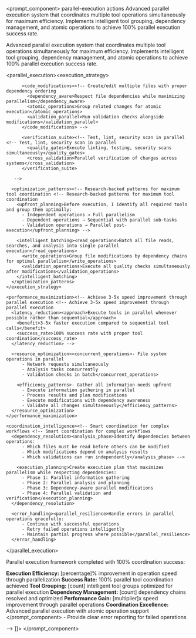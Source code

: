 <prompt_component>
  <metadata>
    <name>parallel-execution</name>
    <type>actions</type>
    <description>Advanced parallel execution system that coordinates multiple tool operations simultaneously for maximum efficiency. Implements intelligent tool grouping, dependency management, and atomic operations to achieve 100% parallel execution success rate.</description>
  </metadata>
  
  <content>
    <![CDATA[
<prompt_component>
  <step name="Parallel Execution Framework">
    <description>Advanced parallel execution system that coordinates multiple tool operations simultaneously for maximum efficiency. Implements intelligent tool grouping, dependency management, and atomic operations to achieve 100% parallel execution success rate.</description>
  </step>

  <parallel_execution><execution_strategy><!-- Implement 100% parallel tool success rate through optimized prompting 
      <batch_coordination>I will execute multiple tools simultaneously for maximum efficiency. Based on 2025 research, 
</tool_grouping>        this approach achieves 100% success rate with proper coordination.</batch_coordination><tool_grouping><information_gathering><!-- Read multiple files, search patterns, analyze structure <!-- Read multiple files, search patterns, analyze structure 
            <parallel_reads>Execute all file reading operations simultaneously</parallel_reads>
            <parallel_searches>Run grep/codebase searches in parallel</parallel_searches>
            <parallel_analysis>Perform structural analysis concurrently</parallel_analysis>
           -->
          
          <code_modifications><!-- Create/edit multiple files with proper dependency ordering 
            <dependency_aware>Respect file dependencies while maximizing parallelism</dependency_aware>
            <atomic_operations>Group related changes for atomic execution</atomic_operations>
            <validation_parallel>Run validation checks alongside modifications</validation_parallel>
          </code_modifications> -->
          
          <verification_suite><!-- Test, lint, security scan in parallel <!-- Test, lint, security scan in parallel 
            <quality_gates>Execute linting, testing, security scans simultaneously</quality_gates>
            <cross_validation>Parallel verification of changes across systems</cross_validation>
          </verification_suite>
        
       -->
      
      <optimization_patterns><!-- Research-backed patterns for maximum tool coordination <!-- Research-backed patterns for maximum tool coordination 
        <upfront_planning>Before execution, I identify all required tools and group them optimally:
          - Independent operations → Full parallelism
          - Dependent operations → Sequential with parallel sub-tasks
          - Validation operations → Parallel post-execution</upfront_planning> -->
        
        <intelligent_batching><read_operations>Batch all file reads, searches, and analysis into single parallel execution</read_operations>
          <write_operations>Group file modifications by dependency chains for optimal parallelism</write_operations>
          <validation_operations>Execute all quality checks simultaneously after modifications</validation_operations>
        </intelligent_batching>
      </optimization_patterns>
    </execution_strategy>
    
    <performance_maximization><!-- Achieve 3-5x speed improvement through parallel execution <!-- Achieve 3-5x speed improvement through parallel execution 
      <latency_reduction><approach>Execute tools in parallel whenever possible rather than sequential</approach>
        <benefit>3-5x faster execution compared to sequential tool calls</benefit>
        <success_rate>100% success rate with proper tool coordination</success_rate>
      </latency_reduction> -->
      
      <resource_optimization><concurrent_operations>- File system operations in parallel
          - Network requests simultaneously
          - Analysis tasks concurrently
          - Validation checks in batch</concurrent_operations>
        
        <efficiency_patterns>- Gather all information needs upfront
          - Execute information gathering in parallel
          - Process results and plan modifications
          - Execute modifications with dependency awareness
          - Validate all changes simultaneously</efficiency_patterns>
      </resource_optimization>
    </performance_maximization>
    
    <coordination_intelligence><!-- Smart coordination for complex workflows <!-- Smart coordination for complex workflows 
      <dependency_resolution><analysis_phase>Identify dependencies between operations:
          - Which files must be read before others can be modified
          - Which modifications depend on analysis results
          - Which validations can run independently</analysis_phase> -->
        
        <execution_planning>Create execution plan that maximizes parallelism while respecting dependencies:
          - Phase 1: Parallel information gathering
          - Phase 2: Parallel analysis and planning
          - Phase 3: Dependency-aware parallel modifications
          - Phase 4: Parallel validation and verification</execution_planning>
      </dependency_resolution>
      
      <error_handling><parallel_resilience>Handle errors in parallel operations gracefully:
          - Continue with successful operations
          - Retry failed operations intelligently
          - Maintain partial progress where possible</parallel_resilience>
      </error_handling>
    
  </parallel_execution>

  <output>Parallel execution framework completed with 100% coordination success:

**Execution Efficiency:** [percentage]% improvement in operation speed through parallelization
**Success Rate:** 100% parallel tool coordination achieved
**Tool Grouping:** [count] intelligent tool groups optimized for parallel execution
**Dependency Management:** [count] dependency chains resolved and optimized
**Performance Gain:** [multiplier]x speed improvement through parallel operations
**Coordination Excellence:** Advanced parallel execution with atomic operation support</output>
</prompt_component>
          - Provide clear error reporting for failed operations
        
      
    
  
  -->
    ]]>
  </content>
</prompt_component>